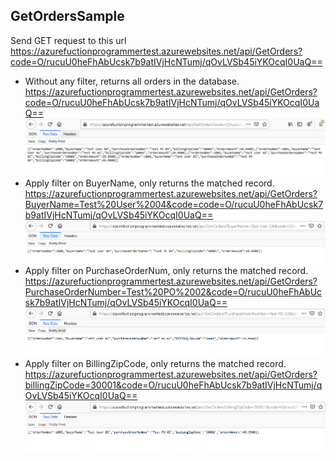 ## GetOrdersSample

Send GET request to this url  
https://azurefuctionprogrammertest.azurewebsites.net/api/GetOrders?code=O/rucuU0heFhAbUcsk7b9atIVjHcNTumj/qOvLVSb45iYKOcqI0UaQ==

- Without any filter, returns all orders in the database. 
 https://azurefuctionprogrammertest.azurewebsites.net/api/GetOrders?code=O/rucuU0heFhAbUcsk7b9atIVjHcNTumj/qOvLVSb45iYKOcqI0UaQ== 
    ![No Filter](image/NoFilter.png)
- Apply filter on BuyerName, only returns the matched record.
https://azurefuctionprogrammertest.azurewebsites.net/api/GetOrders?BuyerName=Test%20User%2004&code=code=O/rucuU0heFhAbUcsk7b9atIVjHcNTumj/qOvLVSb45iYKOcqI0UaQ==
    ![Filter BuyerName](image/FilterBuyerName.png)
- Apply filter on PurchaseOrderNum, only returns the matched record.
https://azurefuctionprogrammertest.azurewebsites.net/api/GetOrders?PurchaseOrderNumber=Test%20PO%2002&code=O/rucuU0heFhAbUcsk7b9atIVjHcNTumj/qOvLVSb45iYKOcqI0UaQ==
    ![Filter PurchaseOrderNumber](image/FilterPO.png)
- Apply filter on BillingZipCode, only returns the matched record.
https://azurefuctionprogrammertest.azurewebsites.net/api/GetOrders?billingZipCode=30001&code=O/rucuU0heFhAbUcsk7b9atIVjHcNTumj/qOvLVSb45iYKOcqI0UaQ==
    ![Filter BillingZipCode](image/FilterBillingZipCode.png)
